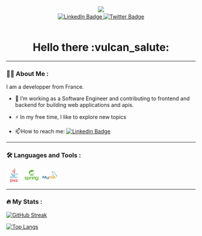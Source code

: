 <div id="header" align="center">
  <img src="https://media.giphy.com/media/cst5AXzPxRLyIwMNsV/giphy.gif" width="400"/>
</div>
<div id="badges" align="center">
  <a href="https://www.linkedin.com/in/elodie-gareil-001287a4">
    <img src="https://img.shields.io/badge/LinkedIn-blue?style=for-the-badge&logo=linkedin&logoColor=white" alt="LinkedIn Badge"/>
  </a>
  <a href="https://twitter.com/Tyriia">
    <img src="https://img.shields.io/badge/Twitter-blue?style=for-the-badge&logo=twitter&logoColor=white" alt="Twitter Badge"/>
  </a>
</div>
<div id="profile-views" align="center">
    <img src="https://komarev.com/ghpvc/?username=BlondeLegendaire&style=flat-square&color=blueviolet" alt=""/>
</div>

<h1 align="center">Hello there :vulcan_salute:</h1>

---

### :woman_technologist: About Me :
I am a developper from France.
- :telescope: I’m working as a Software Engineer and contributing to frontend and backend for building web applications and apis.


- :zap: In my free time, I like to explore new topics

- :mailbox:How to reach me: [![Linkedin Badge](https://img.shields.io/badge/-Linkedin-blue?style=flat&logo=Linkedin&logoColor=white)](https://fr.linkedin.com/in/elodie-gareil)

---

### :hammer_and_wrench: Languages and Tools :
<div>
    <img src="https://github.com/devicons/devicon/blob/master/icons/java/java-original-wordmark.svg" title="Java" alt="Java" width="40" height="40"/>&nbsp;
    <img src="https://github.com/devicons/devicon/blob/master/icons/spring/spring-original-wordmark.svg" title="Spring" alt="Spring" width="40" height="40"/>&nbsp;
    <img src="https://github.com/devicons/devicon/blob/master/icons/mysql/mysql-original-wordmark.svg" title="MySQL"  alt="MySQL" width="40" height="40"/>&nbsp;
</div>

---

### :fire: My Stats :
[![GitHub Streak](https://github-readme-streak-stats.herokuapp.com/?user=blondelegendaire)](https://git.io/streak-stats)

[![Top Langs](https://github-readme-stats.vercel.app/api/top-langs/?username=blondelegendaire&layout=compact&theme=vision-friendly-dark)](https://github.com/anuraghazra/github-readme-stats)

<!--
**BlondeLegendaire/BlondeLegendaire** is a ✨ _special_ ✨ repository because its `README.md` (this file) appears on your GitHub profile.

Here are some ideas to get you started:

- 🔭 I’m currently working on ...
- 🌱 I’m currently learning ...
- 👯 I’m looking to collaborate on ...
- 🤔 I’m looking for help with ...
- 💬 Ask me about ...
- 📫 How to reach me: ...
- 😄 Pronouns: ...
- ⚡ Fun fact: ...
-->
